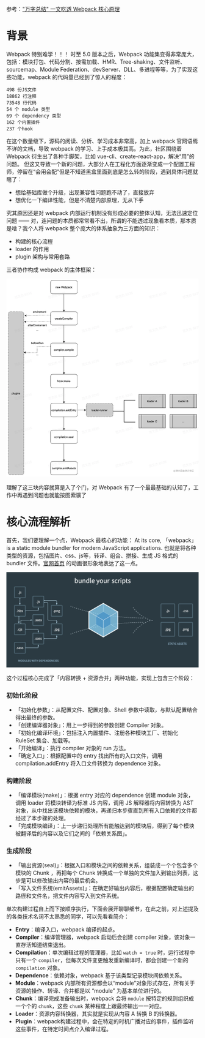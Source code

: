 参考：["万字总结" 一文吃透 Webpack 核心原理](https://juejin.cn/post/6949040393165996040#heading-14)

# 背景
Webpack 特别难学！！！
时至 5.0 版本之后，Webpack 功能集变得非常庞大，包括：模块打包、代码分割、按需加载、HMR、Tree-shaking、文件监听、sourcemap、Module Federation、devServer、DLL、多进程等等，为了实现这些功能，webpack 的代码量已经到了惊人的程度：

```
498 份JS文件
18862 行注释
73548 行代码
54 个 module 类型
69 个 dependency 类型
162 个内置插件
237 个hook
```

在这个数量级下，源码的阅读、分析、学习成本非常高，加上 webpack 官网语焉不详的文档，导致 webpack 的学习、上手成本极其高。为此，社区围绕着 Webpack 衍生出了各种手脚架，比如 vue-cli、create-react-app，解决“用”的问题。
但这又导致一个新的问题，大部分人在工程化方面逐渐变成一个配置工程师，停留在“会用会配”但是不知道黑盒里面到底是怎么转的阶段，遇到具体问题就瞎了：

- 想给基础库做个升级，出现兼容性问题跑不动了，直接放弃
- 想优化一下编译性能，但是不清楚内部原理，无从下手

究其原因还是对 webpack 内部运行机制没有形成必要的整体认知，无法迅速定位问题 —— 对，连问题的本质都常常看不出，所谓的不能透过现象看本质，那本质是啥？我个人将 webpack 整个庞大的体系抽象为三方面的知识：

- 构建的核心流程
- loader 的作用
- plugin 架构与常用套路

三者协作构成 webpack 的主体框架：

<img src="./assets/webpack.jpg" />

理解了这三块内容就算是入了个门，对 Webpack 有了一个最最基础的认知了，工作中再遇到问题也就能按图索骥了

# 核心流程解析
首先，我们要理解一个点，Webpack 最核心的功能：
At its core, 「webpack」 is a static module bundler for modern JavaScript applications.
也就是将各种类型的资源，包括图片、css、js等，转译、组合、拼接、生成 JS 格式的 bundler 文件。[官网首页](https://webpack.js.org/) 的动画很形象地表达了这一点。 

<img src="./assets/webpack-process.jpg" />

这个过程核心完成了「内容转换 + 资源合并」两种功能，实现上包含三个阶段：

### 初始化阶段
- 「初始化参数」：从配置文件、配置对象、Shell 参数中读取，与默认配置结合得出最终的参数。
- 「创建编译器对象」：用上一步得到的参数创建 Compiler 对象。
- 「初始化编译环境」：包括注入内置插件、注册各种模块工厂、初始化 RuleSet 集合、加载等。
- 「开始编译」：执行 compiler 对象的 run 方法。
- 「确定入口」：根据配置中的 entry 找出所有的入口文件，调用 compilation.addEntry 将入口文件转换为 dependence 对象。

### 构建阶段
- 「编译模块(make)」：根据 entry 对应的 dependence 创建 module 对象，调用 loader 将模块转译为标准 JS 内容，调用 JS 解释器将内容转换为 AST 对象，从中找出该模块依赖的模块，再递归本步骤直到所有入口依赖的文件都经过了本步骤的处理。
- 「完成模块编译」：上一步递归处理所有能触达到的模块后，得到了每个模块被翻译后的内容以及它们之间的「依赖关系图」。

### 生成阶段
- 「输出资源(seal)」：根据入口和模块之间的依赖关系，组装成一个个包含多个模块的 Chunk ，再把每个 Chunk 转换成一个单独的文件加入到输出列表，这步是可以修改输出内容的最后机会。
- 「写入文件系统(emitAssets)」：在确定好输出内容后，根据配置确定输出的路径和文件名，把文件内容写入到文件系统。

单次构建过程自上而下按顺序执行，下面会展开聊聊细节，在此之前，对上述提及的各类技术名词不太熟悉的同学，可以先看看简介：
- **Entry**：编译入口，webpack 编译的起点。
- **Compiler**：编译管理器，webpack 启动后会创建 compiler 对象，该对象一直存活知道结束退出。
- **Compilation**：单次编辑过程的管理器，比如 `watch = true` 时，运行过程中只有一个 `compiler`，但每次文件变更触发重新编译时，都会创建一个新的 `compilation` 对象。
- **Dependence**：依赖对象，webpack 基于该类型记录模块间依赖关系。 
- **Module**：webpack 内部所有资源都会以“module”对象形式存在，所有关于资源的操作、转译、合并都是以 “module” 为基本单位进行的。 
- **Chunk**：编译完成准备输出时，webpack 会将 `module` 按特定的规则组织成一个个的 `chunk`，这些 `chunk` 某种程度上跟最终输出一一对应。 
- **Loader**：资源内容转换器，其实就是实现从内容 A 转换 B 的转换器。 
- **Plugin**：webpack构建过程中，会在特定的时机广播对应的事件，插件监听这些事件，在特定时间点介入编译过程。 